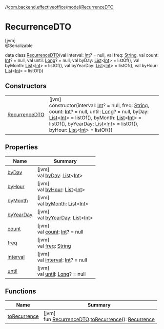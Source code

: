 //[com.backend.effectiveoffice](IdeaProjects/labs-office-elevator/effectiveOfficeBackend/documentation/gfm/index.md)/[model](IdeaProjects/labs-office-elevator/effectiveOfficeBackend/documentation/gfm/com.backend.effectiveoffice/model/index.md)/[RecurrenceDTO](IdeaProjects/labs-office-elevator/effectiveOfficeBackend/documentation/gfm/com.backend.effectiveoffice/model/-recurrence-d-t-o/index.md)

# RecurrenceDTO

[jvm]\
@Serializable

data class [RecurrenceDTO](IdeaProjects/labs-office-elevator/effectiveOfficeBackend/documentation/gfm/com.backend.effectiveoffice/model/-recurrence-d-t-o/index.md)(val interval: [Int](https://kotlinlang.org/api/latest/jvm/stdlib/kotlin/-int/index.html)? = null, val freq: [String](https://kotlinlang.org/api/latest/jvm/stdlib/kotlin/-string/index.html), val count: [Int](https://kotlinlang.org/api/latest/jvm/stdlib/kotlin/-int/index.html)? = null, val until: [Long](https://kotlinlang.org/api/latest/jvm/stdlib/kotlin/-long/index.html)? = null, val byDay: [List](https://kotlinlang.org/api/latest/jvm/stdlib/kotlin.collections/-list/index.html)&lt;[Int](https://kotlinlang.org/api/latest/jvm/stdlib/kotlin/-int/index.html)&gt; = listOf(), val byMonth: [List](https://kotlinlang.org/api/latest/jvm/stdlib/kotlin.collections/-list/index.html)&lt;[Int](https://kotlinlang.org/api/latest/jvm/stdlib/kotlin/-int/index.html)&gt; = listOf(), val byYearDay: [List](https://kotlinlang.org/api/latest/jvm/stdlib/kotlin.collections/-list/index.html)&lt;[Int](https://kotlinlang.org/api/latest/jvm/stdlib/kotlin/-int/index.html)&gt; = listOf(), val byHour: [List](https://kotlinlang.org/api/latest/jvm/stdlib/kotlin.collections/-list/index.html)&lt;[Int](https://kotlinlang.org/api/latest/jvm/stdlib/kotlin/-int/index.html)&gt; = listOf())

## Constructors

| | |
|---|---|
| [RecurrenceDTO](IdeaProjects/labs-office-elevator/effectiveOfficeBackend/documentation/gfm/com.backend.effectiveoffice/model/-recurrence-d-t-o/-recurrence-d-t-o.md) | [jvm]<br>constructor(interval: [Int](https://kotlinlang.org/api/latest/jvm/stdlib/kotlin/-int/index.html)? = null, freq: [String](https://kotlinlang.org/api/latest/jvm/stdlib/kotlin/-string/index.html), count: [Int](https://kotlinlang.org/api/latest/jvm/stdlib/kotlin/-int/index.html)? = null, until: [Long](https://kotlinlang.org/api/latest/jvm/stdlib/kotlin/-long/index.html)? = null, byDay: [List](https://kotlinlang.org/api/latest/jvm/stdlib/kotlin.collections/-list/index.html)&lt;[Int](https://kotlinlang.org/api/latest/jvm/stdlib/kotlin/-int/index.html)&gt; = listOf(), byMonth: [List](https://kotlinlang.org/api/latest/jvm/stdlib/kotlin.collections/-list/index.html)&lt;[Int](https://kotlinlang.org/api/latest/jvm/stdlib/kotlin/-int/index.html)&gt; = listOf(), byYearDay: [List](https://kotlinlang.org/api/latest/jvm/stdlib/kotlin.collections/-list/index.html)&lt;[Int](https://kotlinlang.org/api/latest/jvm/stdlib/kotlin/-int/index.html)&gt; = listOf(), byHour: [List](https://kotlinlang.org/api/latest/jvm/stdlib/kotlin.collections/-list/index.html)&lt;[Int](https://kotlinlang.org/api/latest/jvm/stdlib/kotlin/-int/index.html)&gt; = listOf()) |

## Properties

| Name | Summary |
|---|---|
| [byDay](IdeaProjects/labs-office-elevator/effectiveOfficeBackend/documentation/gfm/com.backend.effectiveoffice/model/-recurrence-d-t-o/by-day.md) | [jvm]<br>val [byDay](IdeaProjects/labs-office-elevator/effectiveOfficeBackend/documentation/gfm/com.backend.effectiveoffice/model/-recurrence-d-t-o/by-day.md): [List](https://kotlinlang.org/api/latest/jvm/stdlib/kotlin.collections/-list/index.html)&lt;[Int](https://kotlinlang.org/api/latest/jvm/stdlib/kotlin/-int/index.html)&gt; |
| [byHour](IdeaProjects/labs-office-elevator/effectiveOfficeBackend/documentation/gfm/com.backend.effectiveoffice/model/-recurrence-d-t-o/by-hour.md) | [jvm]<br>val [byHour](IdeaProjects/labs-office-elevator/effectiveOfficeBackend/documentation/gfm/com.backend.effectiveoffice/model/-recurrence-d-t-o/by-hour.md): [List](https://kotlinlang.org/api/latest/jvm/stdlib/kotlin.collections/-list/index.html)&lt;[Int](https://kotlinlang.org/api/latest/jvm/stdlib/kotlin/-int/index.html)&gt; |
| [byMonth](IdeaProjects/labs-office-elevator/effectiveOfficeBackend/documentation/gfm/com.backend.effectiveoffice/model/-recurrence-d-t-o/by-month.md) | [jvm]<br>val [byMonth](IdeaProjects/labs-office-elevator/effectiveOfficeBackend/documentation/gfm/com.backend.effectiveoffice/model/-recurrence-d-t-o/by-month.md): [List](https://kotlinlang.org/api/latest/jvm/stdlib/kotlin.collections/-list/index.html)&lt;[Int](https://kotlinlang.org/api/latest/jvm/stdlib/kotlin/-int/index.html)&gt; |
| [byYearDay](IdeaProjects/labs-office-elevator/effectiveOfficeBackend/documentation/gfm/com.backend.effectiveoffice/model/-recurrence-d-t-o/by-year-day.md) | [jvm]<br>val [byYearDay](IdeaProjects/labs-office-elevator/effectiveOfficeBackend/documentation/gfm/com.backend.effectiveoffice/model/-recurrence-d-t-o/by-year-day.md): [List](https://kotlinlang.org/api/latest/jvm/stdlib/kotlin.collections/-list/index.html)&lt;[Int](https://kotlinlang.org/api/latest/jvm/stdlib/kotlin/-int/index.html)&gt; |
| [count](IdeaProjects/labs-office-elevator/effectiveOfficeBackend/documentation/gfm/com.backend.effectiveoffice/model/-recurrence-d-t-o/count.md) | [jvm]<br>val [count](IdeaProjects/labs-office-elevator/effectiveOfficeBackend/documentation/gfm/com.backend.effectiveoffice/model/-recurrence-d-t-o/count.md): [Int](https://kotlinlang.org/api/latest/jvm/stdlib/kotlin/-int/index.html)? = null |
| [freq](IdeaProjects/labs-office-elevator/effectiveOfficeBackend/documentation/gfm/com.backend.effectiveoffice/model/-recurrence-d-t-o/freq.md) | [jvm]<br>val [freq](IdeaProjects/labs-office-elevator/effectiveOfficeBackend/documentation/gfm/com.backend.effectiveoffice/model/-recurrence-d-t-o/freq.md): [String](https://kotlinlang.org/api/latest/jvm/stdlib/kotlin/-string/index.html) |
| [interval](IdeaProjects/labs-office-elevator/effectiveOfficeBackend/documentation/gfm/com.backend.effectiveoffice/model/-recurrence-d-t-o/interval.md) | [jvm]<br>val [interval](IdeaProjects/labs-office-elevator/effectiveOfficeBackend/documentation/gfm/com.backend.effectiveoffice/model/-recurrence-d-t-o/interval.md): [Int](https://kotlinlang.org/api/latest/jvm/stdlib/kotlin/-int/index.html)? = null |
| [until](IdeaProjects/labs-office-elevator/effectiveOfficeBackend/documentation/gfm/com.backend.effectiveoffice/model/-recurrence-d-t-o/until.md) | [jvm]<br>val [until](IdeaProjects/labs-office-elevator/effectiveOfficeBackend/documentation/gfm/com.backend.effectiveoffice/model/-recurrence-d-t-o/until.md): [Long](https://kotlinlang.org/api/latest/jvm/stdlib/kotlin/-long/index.html)? = null |

## Functions

| Name | Summary |
|---|---|
| [toRecurrence](IdeaProjects/labs-office-elevator/effectiveOfficeBackend/documentation/gfm/com.backend.effectiveoffice/model/-recurrence/-companion/to-recurrence.md) | [jvm]<br>fun [RecurrenceDTO](IdeaProjects/labs-office-elevator/effectiveOfficeBackend/documentation/gfm/com.backend.effectiveoffice/model/-recurrence-d-t-o/index.md).[toRecurrence](IdeaProjects/labs-office-elevator/effectiveOfficeBackend/documentation/gfm/com.backend.effectiveoffice/model/-recurrence/-companion/to-recurrence.md)(): [Recurrence](IdeaProjects/labs-office-elevator/effectiveOfficeBackend/documentation/gfm/com.backend.effectiveoffice/model/-recurrence/index.md) |
